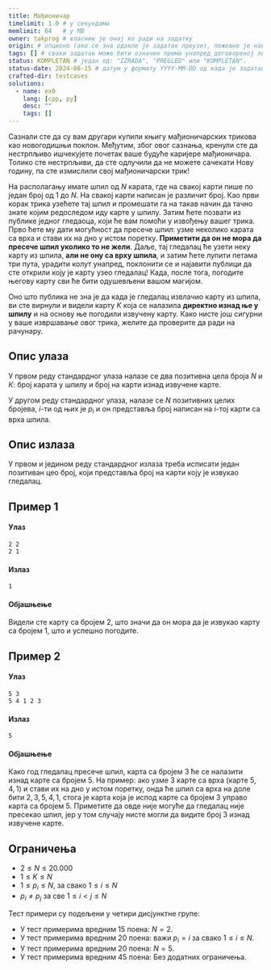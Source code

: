 ```yaml
---
title: Мађионичар
timelimit: 1.0 # у секундама
memlimit: 64   # y MB
owner: takprog # власник је онај ко ради на задатку
origin: # опционо (ако се зна одакле је задатак преузет, пожељно је навести извор)
tags: [] # сваки задатак може бити означен према унапред договореној листи ознака
status: KOMPLETAN # један од: "IZRADA", "PREGLED" или "KOMPLETAN".
status-date: 2024-08-15 # датум у формату YYYY-MM-DD од када је задатак у наведеном статусу
crafted-dir: testcases
solutions:
  - name: ex0
    lang: [cpp, py]
    desc: ""
    tags: []
---
```


Сазнали сте да су вам другари купили књигу мађионичарских трикова као новогодишњи поклон. Међутим, због овог сазнања, кренули сте да нестрпљиво ишчекујете почетак ваше будуће каријере  мађионичара. Толико сте нестрпљиви, да сте одлучили да не можете сачекати Нову годину, па сте измислили свој мађионичарски трик!

На располагању имате шпил од $N$ карата, где на свакој карти пише по један број од $1$ до $N$. На свакој карти написан је различит број. Као први корак трика узећете тај шпил и промешати га на такав начин да тачно знате којим редоследом иду карте у шпилу. Затим ћете позвати из публике једног гледаоца, који ће вам помоћи у извођењу вашег трика. Прво ћете му дати могућност да пресече шпил: узме неколико карата са врха и стави их на дно у истом поретку. **Приметити да он не мора да пресече шпил уколико то не жели**. Даље, тај гледалац ће узети неку карту из шпила, **али не ону са врху шпила**, и затим ћете лупити петама три пута, урадити колут унапред, поклонити се и најавити публици да сте открили коју је карту узео гледалац! Када, после тога, погодите његову карту сви ће бити одушевљени вашом магијом.

Оно што публика не зна је да када је гледалац извлачио карту из шпила, ви сте вирнули и видели карту $K$ која се налазила **директно изнад ње у шпилу** и на основу ње погодили извучену карту. Како нисте још сигурни у ваше извршавање овог трика, желите да проверите да ради на рачунару.

## Опис улаза

У првом реду стандардног улаза налазе се два позитивна цела броја $N$ и $К$: број карата у шпилу и број на карти изнад извучене карте.

У другом реду стандардног улаза, налазe се $N$ позитивних целих бројева, $i$-ти од њих је $p_i$ и он представља број написан на $i$-тој карти са врха шпила.

## Опис излаза

У првом и једином реду стандардног излаза треба исписати један позитиван цео број, који представља број на карти коју је извукао гледалац.

## Пример 1

#### Улаз

```
2 2
2 1
```

#### Излаз

```
1
```

#### Објашњење

Видели сте карту са бројем $2$, што значи да он мора да је извукао карту са бројем $1$, што и успешно погодите.

## Пример 2
#### Улаз
```
5 3
5 4 1 2 3
```

#### Излаз
```
5
```

#### Објашњење
Како год гледалац пресече шпил, карта са бројем $3$ ће се налазити изнад карте са бројем $5$. На пример: ако узме $3$ карте са врха (карте $5,4,1$) и стави их на дно у истом поретку, онда ће шпил са врха на доле бити $2,3,5,4,1$, стога је карта која је испод карте са бројем $3$ управо карта са бројем $5$. Приметите да овде није могуће да гледалац није пресекао шпил, јер у том случају нисте могли да видите број $3$ изнад извучене карте.

## Ограничења

-   $2 \leq N \leq 20.000$
-   $1\leq K \leq N$
-   $1 \leq p_i \leq N$, за свако $1 \leq i \leq N$
-   $p_i\neq p_j$ за све $1\leq i < j\leq N$

Тест примери су подељени у четири дисјунктнe групe:

-   У тест примерима вредним $15$ поена: $N=2$.
-   У тест примерима вредним $20$ поена: важи $p_i=i$ за свако $1\leq i\leq N$.
-   У тест примерима вредним $20$ поена: $N=5$.
-   У тест примерима вредним $45$ поена: Без додатних ограничења.
